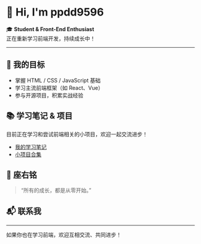 # 👋 Hi, I'm ppdd9596

🎓 **Student & Front-End Enthusiast**  
正在重新学习前端开发，持续成长中！

---

## 🚀 我的目标
- 掌握 HTML / CSS / JavaScript 基础
- 学习主流前端框架（如 React、Vue）
- 参与开源项目，积累实战经验

## 📚 学习笔记 & 项目
目前正在学习和尝试前端相关的小项目，欢迎一起交流进步！

- [我的学习笔记](#) <!-- 你可以后续补充链接 -->
- [小项目合集](#) <!-- 后续补充项目 -->

## 🌱 座右铭
> “所有的成长，都是从零开始。”

## 📬 联系我
<!-- 你可以填写邮箱、QQ、微信或其他社交链接 -->
<!-- 例如： -->
<!-- - Email: your_email@example.com -->

---

如果你也在学习前端，欢迎互相交流、共同进步！


